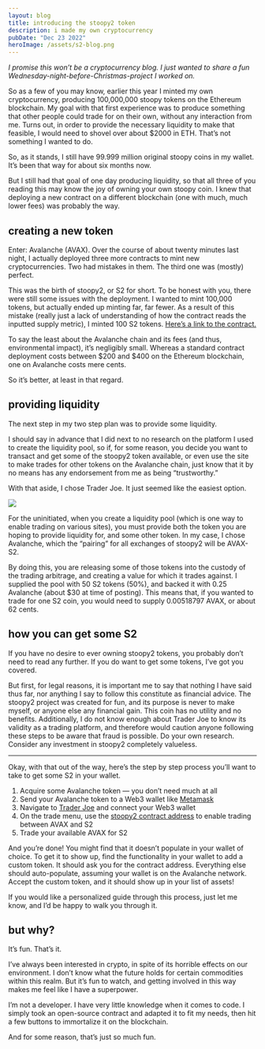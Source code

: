 ```yaml
---
layout: blog
title: introducing the stoopy2 token
description: i made my own cryptocurrency
pubDate: "Dec 23 2022"
heroImage: /assets/s2-blog.png
---
```

*I promise this won’t be a cryptocurrency blog. I just wanted to share a fun Wednesday-night-before-Christmas-project I worked on.*

So as a few of you may know, earlier this year I minted my own cryptocurrency, producing 100,000,000 stoopy tokens on the Ethereum blockchain. My goal with that first experience was to produce something that other people could trade for on their own, without any interaction from me. Turns out, in order to provide the necessary liquidity to make that feasible, I would need to shovel over about $2000 in ETH. That’s not something I wanted to do.

So, as it stands, I still have 99.999 million original stoopy coins in my wallet. It’s been that way for about six months now.

But I still had that goal of one day producing liquidity, so that all three of you reading this may know the joy of owning your own stoopy coin. I knew that deploying a new contract on a different blockchain (one with much, much lower fees) was probably the way.

## creating a new token

Enter: Avalanche (AVAX). Over the course of about twenty minutes last night, I actually deployed three more contracts to mint new cryptocurrencies. Two had mistakes in them. The third one was (mostly) perfect.

This was the birth of stoopy2, or S2 for short. To be honest with you, there were still some issues with the deployment. I wanted to mint 100,000 tokens, but actually ended up minting far, far fewer. As a result of this mistake (really just a lack of understanding of how the contract reads the inputted supply metric), I minted 100 S2 tokens. [Here’s a link to the contract.](https://snowtrace.io/address/0x4a7e256ece583950816c26700d2249c175ee6f91)

To say the least about the Avalanche chain and its fees (and thus, environmental impact), it’s negligibly small. Whereas a standard contract deployment costs between $200 and $400 on the Ethereum blockchain, one on Avalanche costs mere cents.

So it’s better, at least in that regard.

## providing liquidity

The next step in my two step plan was to provide some liquidity.

I should say in advance that I did next to no research on the platform I used to create the liquidity pool, so if, for some reason, you decide you want to transact and get some of the stoopy2 token available, or even use the site to make trades for other tokens on the Avalanche chain, just know that it by no means has any endorsement from me as being “trustworthy.”

With that aside, I chose Trader Joe. It just seemed like the easiest option.

![](https://images.squarespace-cdn.com/content/v1/61c1894d76fd1365e7917b5e/27a3155e-b089-46b0-855e-77d1a3c50310/S2+on+TraderJoe?format=1000w)

For the uninitiated, when you create a liquidity pool (which is one way to enable trading on various sites), you must provide both the token you are hoping to provide liquidity for, and some other token. In my case, I chose Avalanche, which the “pairing” for all exchanges of stoopy2 will be AVAX-S2.

By doing this, you are releasing some of those tokens into the custody of the trading arbitrage, and creating a value for which it trades against. I supplied the pool with 50 S2 tokens (50%), and backed it with 0.25 Avalanche (about $30 at time of posting). This means that, if you wanted to trade for one S2 coin, you would need to supply 0.00518797 AVAX, or about 62 cents.

## how you can get some S2

If you have no desire to ever owning stoopy2 tokens, you probably don’t need to read any further. If you do want to get some tokens, I’ve got you covered.

But first, for legal reasons, it is important me to say that nothing I have said thus far, nor anything I say to follow this constitute as financial advice. The stoopy2 project was created for fun, and its purpose is never to make myself, or anyone else any financial gain. This coin has no utility and no benefits. Additionally, I do not know enough about Trader Joe to know its validity as a trading platform, and therefore would caution anyone following these steps to be aware that fraud is possible. Do your own research. Consider any investment in stoopy2 completely valueless.

- - -

Okay, with that out of the way, here’s the step by step process you’ll want to take to get some S2 in your wallet.

1. Acquire some Avalanche token — you don’t need much at all
2. Send your Avalanche token to a Web3 wallet like [Metamask](https://metamask.io)
3. Navigate to [Trader Joe](https://traderjoexyz.com#/home) and connect your Web3 wallet
4. On the trade menu, use the [stoopy2 contract address](https://snowtrace.io/address/0x4a7e256ece583950816c26700d2249c175ee6f91) to enable trading between AVAX and S2
5. Trade your available AVAX for S2

And you’re done! You might find that it doesn’t populate in your wallet of choice. To get it to show up, find the functionality in your wallet to add a custom token. It should ask you for the contract address. Everything else should auto-populate, assuming your wallet is on the Avalanche network. Accept the custom token, and it should show up in your list of assets!

If you would like a personalized guide through this process, just let me know, and I’d be happy to walk you through it.

## but why?

It’s fun. That’s it.

I’ve always been interested in crypto, in spite of its horrible effects on our environment. I don’t know what the future holds for certain commodities within this realm. But it’s fun to watch, and getting involved in this way makes me feel like I have a superpower.

I’m not a developer. I have very little knowledge when it comes to code. I simply took an open-source contract and adapted it to fit my needs, then hit a few buttons to immortalize it on the blockchain.

And for some reason, that’s just so much fun.

<!--EndFragment-->